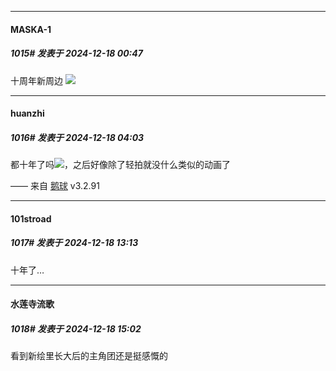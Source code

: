 ﻿
*****

####  MASKA-1  
##### 1015#       发表于 2024-12-18 00:47

十周年新周边
<img src="https://p.sda1.dev/20/e1bc1e901f488bd588ec2437a4987140/IMG_CMP_161045076.jpeg" referrerpolicy="no-referrer">


*****

####  huanzhi  
##### 1016#       发表于 2024-12-18 04:03

都十年了吗<img src="https://static.saraba1st.com/image/smiley/face2017/135.png" referrerpolicy="no-referrer">，之后好像除了轻拍就没什么类似的动画了

—— 来自 [鹅球](https://www.pgyer.com/GcUxKd4w) v3.2.91


*****

####  101stroad  
##### 1017#       发表于 2024-12-18 13:13

十年了…


*****

####  水莲寺流歌  
##### 1018#       发表于 2024-12-18 15:02

看到新绘里长大后的主角团还是挺感慨的

